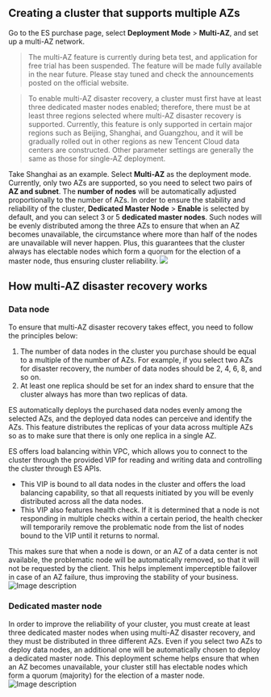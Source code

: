 ## Creating a cluster that supports multiple AZs

Go to the ES purchase page, select **Deployment Mode** > **Multi-AZ**, and set up a multi-AZ network.

> The multi-AZ feature is currently during beta test, and application for free trial has been suspended. The feature will be made fully available in the near future. Please stay tuned and check the announcements posted on the official website.

> To enable multi-AZ disaster recovery, a cluster must first have at least three dedicated master nodes enabled; therefore, there must be at least three regions selected where multi-AZ disaster recovery is supported. Currently, this feature is only supported in certain major regions such as Beijing, Shanghai, and Guangzhou, and it will be gradually rolled out in other regions as new Tencent Cloud data centers are constructed.
> Other parameter settings are generally the same as those for single-AZ deployment.

Take Shanghai as an example. Select **Multi-AZ** as the deployment mode. Currently, only two AZs are supported, so you need to select two pairs of **AZ and subnet**. The **number of nodes** will be automatically adjusted proportionally to the number of AZs. In order to ensure the stability and reliability of the cluster, **Dedicated Master Node** > **Enable** is selected by default, and you can select 3 or 5 **dedicated master nodes**. Such nodes will be evenly distributed among the three AZs to ensure that when an AZ becomes unavailable, the circumstance where more than half of the nodes are unavailable will never happen. Plus, this guarantees that the cluster always has electable nodes which form a quorum for the election of a master node, thus ensuring cluster reliability.
![](https://main.qcloudimg.com/raw/86cfd45a6651985a0102c5cdf34b17a3.jpg)
## How multi-AZ disaster recovery works

### Data node

To ensure that multi-AZ disaster recovery takes effect, you need to follow the principles below:
1. The number of data nodes in the cluster you purchase should be equal to a multiple of the number of AZs. For example, if you select two AZs for disaster recovery, the number of data nodes should be 2, 4, 6, 8, and so on.
2. At least one replica should be set for an index shard to ensure that the cluster always has more than two replicas of data.

ES automatically deploys the purchased data nodes evenly among the selected AZs, and the deployed data nodes can perceive and identify the AZs. This feature distributes the replicas of your data across multiple AZs so as to make sure that there is only one replica in a single AZ.   

ES offers load balancing within VPC, which allows you to connect to the cluster through the provided VIP for reading and writing data and controlling the cluster through ES APIs.

- This VIP is bound to all data nodes in the cluster and offers the load balancing capability, so that all requests initiated by you will be evenly distributed across all the data nodes.
- This VIP also features health check. If it is determined that a node is not responding in multiple checks within a certain period, the health checker will temporarily remove the problematic node from the list of nodes bound to the VIP until it returns to normal.

This makes sure that when a node is down, or an AZ of a data center is not available, the problematic node will be automatically removed, so that it will not be requested by the client. This helps implement imperceptible failover in case of an AZ failure, thus improving the stability of your business.
![Image description](https://main.qcloudimg.com/raw/fd6718817b17fd8d8aadf9cb4805d1b3.png)

### Dedicated master node
In order to improve the reliability of your cluster, you must create at least three dedicated master nodes when using multi-AZ disaster recovery, and they must be distributed in three different AZs. Even if you select two AZs to deploy data nodes, an additional one will be automatically chosen to deploy a dedicated master node. This deployment scheme helps ensure that when an AZ becomes unavailable, your cluster still has electable nodes which form a quorum (majority) for the election of a master node.
![Image description](https://main.qcloudimg.com/raw/2f1f6f874862ff60f5c0b19cb2d86c57.png)
